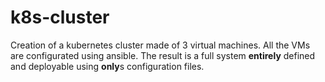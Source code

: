 # k8s-cluster

Creation of a kubernetes cluster made of 3 virtual machines.
All the VMs are configurated using ansible.
The result is a full system **entirely** defined and deployable using **only**s 
configuration files.
